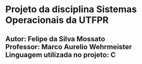 <h1> Projeto da disciplina Sistemas Operacionais da UTFPR </h1>

<h2>
  Autor: Felipe da Silva Mossato <br>
  Professor: Marco Aurelio Wehrmeister <br>
  Linguagem utilizada no projeto: C <br>
</h2>

